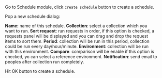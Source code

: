 Go to Schedule module, click `create schedule` button to create a schedule.

Pop a new schedule dialog:

**Name**: name of this schedule.
**Collection**: select a collection which you want to run.
**Sort request**: run requests in order, if this option is checked, a requests panel will be displayed and you can drag and drop the request items to sort them.
**Period**: collection will be run in this period, collection could be run every day/hour/minute.
**Environment**: collection will be run with this environment.
**Compare**: comparison will be enable if this option is checked, yo can select a reference environment.
**Notification**: send email to peoples after collection run completely. 

Hit OK button to create a schedule.